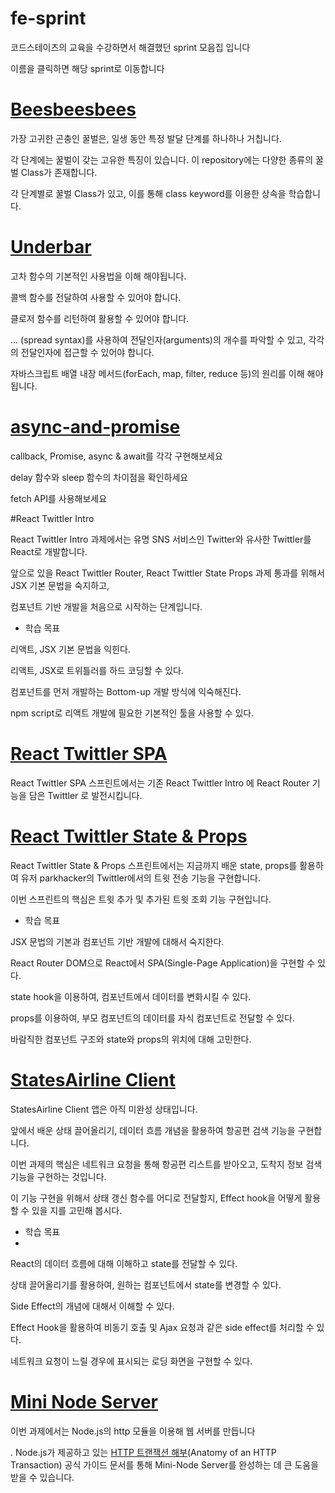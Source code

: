 # fe-sprint
코드스테이츠의 교육을 수강하면서 해결했던 sprint 모음집 입니다

이름을 클릭하면 해당 sprint로 이동합니다

# [Beesbeesbees](https://github.com/LeeJoongWon/fe-sprint/tree/master/fe-sprint-beesbeesbees)
가장 고귀한 곤충인 꿀벌은, 일생 동안 특정 발달 단계를 하나하나 거칩니다.

각 단계에는 꿀벌이 갖는 고유한 특징이 있습니다. 이 repository에는 다양한 종류의 꿀벌 Class가 존재합니다. 

각 단계별로 꿀벌 Class가 있고, 이를 통해 class keyword를 이용한 상속을 학습합니다.

# [Underbar](https://github.com/LeeJoongWon/fe-sprint/tree/master/fe-sprint-underbar)
고차 함수의 기본적인 사용법을 이해 해야됩니다.

콜백 함수를 전달하여 사용할 수 있어야 합니다.

클로저 함수를 리턴하여 활용할 수 있어야 합니다.

... (spread syntax)를 사용하여 전달인자(arguments)의 개수를 파악할 수 있고, 각각의 전달인자에 접근할 수 있어야 합니다.

자바스크립트 배열 내장 메서드(forEach, map, filter, reduce 등)의 원리를 이해 해야됩니다.

# [async-and-promise](https://github.com/LeeJoongWon/fe-sprint/tree/master/fe-sprint-async-and-promise)

callback, Promise, async & await를 각각 구현해보세요

delay 함수와 sleep 함수의 차이점을 확인하세요

fetch API를 사용해보세요

#React Twittler Intro

React Twittler Intro 과제에서는 유명 SNS 서비스인 Twitter와 유사한 Twittler를 React로 개발합니다. 

앞으로 있을 React Twittler Router, React Twittler State Props 과제 통과를 위해서 JSX 기본 문법을 숙지하고, 

컴포넌트 기반 개발을 처음으로 시작하는 단계입니다.

* 학습 목표

리액트, JSX 기본 문법을 익힌다.

리액트, JSX로 트위틀러를 하드 코딩할 수 있다.

컴포넌트를 먼저 개발하는 Bottom-up 개발 방식에 익숙해진다.

npm script로 리액트 개발에 필요한 기본적인 툴을 사용할 수 있다.

# [React Twittler SPA](https://github.com/LeeJoongWon/fe-sprint/tree/master/fe-sprint-react-twittler-spa)

React Twittler SPA 스프린트에서는 기존 React Twittler Intro 에 React Router 기능을 담은 Twittler 로 발전시킵니다.

# [React Twittler State & Props](https://github.com/LeeJoongWon/fe-sprint/tree/master/fe-sprint-react-twittler-state-props)

React Twittler State & Props 스프린트에서는 지금까지 배운 state, props를 활용하여 유저 parkhacker의 Twittler에서의 트윗 전송 기능을 구현합니다. 

이번 스프린트의 핵심은 트윗 추가 및 추가된 트윗 조회 기능 구현입니다.

* 학습 목표

JSX 문법의 기본과 컴포넌트 기반 개발에 대해서 숙지한다.

React Router DOM으로 React에서 SPA(Single-Page Application)을 구현할 수 있다.

state hook을 이용하여, 컴포넌트에서 데이터를 변화시킬 수 있다.

props를 이용하여, 부모 컴포넌트의 데이터를 자식 컴포넌트로 전달할 수 있다.

바람직한 컴포넌트 구조와 state와 props의 위치에 대해 고민한다.


# [StatesAirline Client](https://github.com/LeeJoongWon/fe-sprint/tree/master/fe-sprint-statesairline-client)

StatesAirline Client 앱은 아직 미완성 상태입니다. 

앞에서 배운 상태 끌어올리기, 데이터 흐름 개념을 활용하여 항공편 검색 기능을 구현합니다.

이번 과제의 핵심은 네트워크 요청을 통해 항공편 리스트를 받아오고, 도착지 정보 검색 기능을 구현하는 것입니다. 

이 기능 구현을 위해서 상태 갱신 함수를 어디로 전달할지, Effect hook을 어떻게 활용할 수 있을 지를 고민해 봅시다.

* 학습 목표
* 
React의 데이터 흐름에 대해 이해하고 state를 전달할 수 있다.

상태 끌어올리기를 활용하여, 원하는 컴포넌트에서 state를 변경할 수 있다.

Side Effect의 개념에 대해서 이해할 수 있다.

Effect Hook을 활용하여 비동기 호출 및 Ajax 요청과 같은 side effect를 처리할 수 있다.

네트워크 요청이 느릴 경우에 표시되는 로딩 화면을 구현할 수 있다.

# [Mini Node Server](https://github.com/LeeJoongWon/fe-sprint/tree/master/fe-sprint-mini-node-server)

이번 과제에서는 Node.js의 http 모듈을 이용해 웹 서버를 만듭니다

. Node.js가 제공하고 있는 [HTTP 트랜잭션 해부](https://nodejs.org/ko/docs/guides/anatomy-of-an-http-transaction/)(Anatomy of an HTTP Transaction) 공식 가이드 문서를 통해 Mini-Node Server를 완성하는 데 큰 도움을 받을 수 있습니다.







